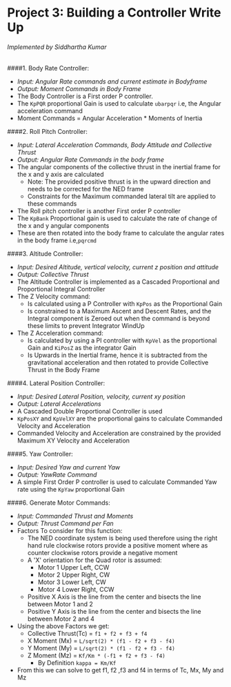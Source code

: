 # Project 3: Building a Controller Write Up #
###### Implemented by Siddhartha Kumar ####


####1. Body Rate Controller:
   - *Input: Angular Rate commands and current estimate in Bodyframe*
   - *Output: Moment Commands in Body Frame*
   - The Body Controller is a First order P controller.
   - The `KpPQR` proportional Gain is used to calculate `ubarpqr` i.e, the Angular acceleration command
   - Moment Commands = Angular Acceleration * Moments of Inertia

####2. Roll Pitch Controller:
   - *Input: Lateral Acceleration Commands, Body Attitude and Collective Thrust*
   - *Output: Angular Rate Commands in the body frame*
   - The angular components of the collective thrust in the inertial frame for the x and y axis are calculated
     * Note: The provided positive thrust is in the upward direction and needs to be corrected for the NED frame
     * Constraints for the Maximum commanded lateral tilt are applied to these commands   
   - The Roll pitch controller is another First order P controller
   - The `KpBank` Proportional gain is used to calculate the rate of change of the x and y angular components
   - These are then rotated into the body frame to calculate the angular rates in the body frame i.e,`pqrcmd`
   
####3. Altitude Controller:
   - *Input: Desired Altitude, vertical velocity, current z position and attitude*
   - *Output: Collective Thrust*
   - The Altitude Controller is implemented as a Cascaded Proportional and  Proportional Integral Controller
   - The Z Velocity command:
        * Is calculated using a P Controller with  `KpPos` as the Proportional Gain
        * Is constrained to a Maximum Ascent and Descent Rates, and the Integral component is Zeroed out when the command is beyond these limits to prevent Integrator WindUp
   - The Z Acceleration command:
        * Is calculated by using a PI controller with `KpVel` as the proportional Gain and `KiPosZ` as the integrator Gain
        * Is Upwards in the Inertial frame, hence it is subtracted from the gravitational acceleration and then rotated to provide Collective Thrust in the Body Frame
   
####4. Lateral Position Controller:
   - *Input: Desired Lateral Position, velocity, current xy position*
   - *Output: Lateral Accelerations*
   - A Cascaded Double Proportional Controller is used
   - `KpPosXY` and `KpVelXY` are the proportional gains to calculate Commanded Velocity and Acceleration
   - Commanded Velocity and Acceleration are constrained by the provided Maximum XY Velocity and Acceleration
   
####5. Yaw Controller:
   - *Input: Desired Yaw and current Yaw*
   - *Output: YawRate Command*
   - A simple First Order P controller is used to calculate Commanded Yaw rate using the `KpYaw` proportional Gain

####6. Generate Motor Commands:
   - *Input: Commanded Thrust and Moments*
   - *Output: Thrust Command per Fan*
   - Factors To consider for this function:
     * The NED coordinate system is being used therefore using the right hand rule clockwise rotors provide a positive moment where as counter clockwise rotors provide a negative moment
     * A 'X' orientation for the Quad rotor is assumed:
       - Motor 1 Upper Left, CCW 
       - Motor 2 Upper Right, CW
       - Motor 3 Lower Left,  CW
       - Motor 4 Lower Right, CCW
     * Positive X Axis is the line from the center and bisects the line between Motor 1 and 2
     * Positive Y Axis is the line from the center and bisects the line between Motor 2 and 4
   - Using the above Factors we get:
     * Collective Thrust(Tc) = `f1 + f2 + f3 + f4`
     * X Moment (Mx) = `L/sqrt(2) * (f1 - f2 + f3 - f4)`
     * Y Moment (My) = `L/sqrt(2) * (f1 - f2 + f3 - f4)`
     * Z Moment (Mz) = `Kf/Km * (-f1 + f2 + f3 - f4)`
       - By Definition `kappa = Km/Kf`
   - From this we can solve to get f1, f2 ,f3 and f4 in terms of Tc, Mx, My and Mz   